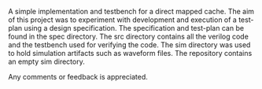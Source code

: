 A simple implementation and testbench for a direct mapped cache. The aim of this project was to experiment with development and execution of a test-plan using a design specification. The specification and test-plan can be found in the spec directory. The src directory contains all the verilog code and the testbench used for verifying the code. The sim directory was used to hold simulation artifacts such as waveform files. The repository contains an empty sim directory.

Any comments or feedback is appreciated.
